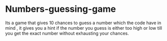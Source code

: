 # Numbers-guessing-game
Its a game that gives 10 chances to guess a number which the code have in mind , it gives you a hint if the number you guess is either too high or low till you get the exact number without exhausting your chances.
